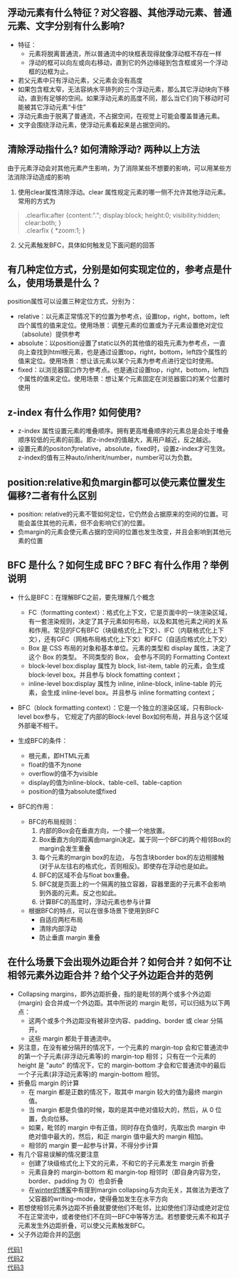## 浮动元素有什么特征？对父容器、其他浮动元素、普通元素、文字分别有什么影响?
* 特征：
  * 元素将脱离普通流，所以普通流中的块框表现得就像浮动框不存在一样
  * 浮动的框可以向左或向右移动，直到它的外边缘碰到包含框或另一个浮动框的边框为止。
* 若父元素中只有浮动元素，父元素会没有高度
* 如果包含框太窄，无法容纳水平排列的三个浮动元素，那么其它浮动块向下移动，直到有足够的空间。如果浮动元素的高度不同，那么当它们向下移动时可能被其它浮动元素“卡住”
* 浮动元素由于脱离了普通流，不占据空间，在视觉上可能会覆盖普通元素。
* 文字会围绕浮动元素，使浮动元素看起来是占据空间的。

## 清除浮动指什么? 如何清除浮动? 两种以上方法
由于元素浮动会对其他元素产生影响，为了消除某些不想要的影响，可以用某些方法消除浮动造成的影响
1. 使用clear属性清除浮动。clear 属性规定元素的哪一侧不允许其他浮动元素。常用的方式为
> .clearfix:after {content:"."; display:block; height:0; visibility:hidden; clear:both; }  
.clearfix { *zoom:1; }

2. 父元素触发BFC，具体如何触发见下面问题的回答

## 有几种定位方式，分别是如何实现定位的，参考点是什么，使用场景是什么？
position属性可以设置三种定位方式，分别为：  
* relative：以元素正常情况下的位置为参考点，设置top，right，bottom，left四个属性的值来定位。使用场景：调整元素的位置或为子元素设置绝对定位（absolute）提供参考
* absolute：以position设置了static以外的其他值的祖先元素为参考点，一直向上查找到html根元素，也是通过设置top，right，bottom，left四个属性的值来定位。使用场景：想让该元素以某个元素为参考点进行定位时使用。
* fixed：以浏览器窗口作为参考点。也是通过设置top，right，bottom，left四个属性的值来定位。使用场景：想让某个元素固定在浏览器窗口的某个位置时使用

## z-index 有什么作用? 如何使用?
* z-index 属性设置元素的堆叠顺序。拥有更高堆叠顺序的元素总是会处于堆叠顺序较低的元素的前面。即z-index的值越大，离用户越近，反之越远。
* 设置元素的positon为relative，absolute，fixed时，设置z-index才可生效。z-index的值有三种auto/inherit/number，number可以为负数。

## position:relative和负margin都可以使元素位置发生偏移?二者有什么区别
* position: relative的元素不管如何定位，它仍然会占据原来的空间的位置。可能会盖住其他的元素，但不会影响它们的位置。
* 负margin的元素会使元素占据的空间的位置也发生改变，并且会影响到其他元素的位置

## BFC 是什么？如何生成 BFC？BFC 有什么作用？举例说明
* 什么是BFC：在理解BFC之前，要先理解几个概念
  * FC（formatting context）：格式化上下文，它是页面中的一块渲染区域，有一套渲染规则，决定了其子元素如何布局，以及和其他元素之间的关系和作用。常见的FC有BFC（块级格式化上下文）、IFC（内联格式化上下文），还有GFC（网格布局格式化上下文）和FFC（自适应格式化上下文）
  * Box 是 CSS 布局的对象和基本单位。元素的类型和 display 属性，决定了这个 Box 的类型。 不同类型的 Box， 会参与不同的 Formatting Context
  * block-level box:display 属性为 block, list-item, table 的元素，会生成 block-level box。并且参与 block fomatting context；
  * inline-level box:display 属性为 inline, inline-block, inline-table 的元素，会生成 inline-level box。并且参与 inline formatting context；

* BFC（block formatting context）：它是一个独立的渲染区域，只有Block-level box参与， 它规定了内部的Block-level Box如何布局，并且与这个区域外部毫不相干。
* 生成BFC的条件：
  * 根元素，即HTML元素
  * float的值不为none
  * overflow的值不为visible
  * display的值为inline-block、table-cell、table-caption
  * position的值为absolute或fixed
* BFC的作用：
  * BFC的布局规则：
    1. 内部的Box会在垂直方向，一个接一个地放置。
    2. Box垂直方向的距离由margin决定。属于同一个BFC的两个相邻Box的margin会发生重叠
    3. 每个元素的margin box的左边， 与包含块border box的左边相接触(对于从左往右的格式化，否则相反)。即使存在浮动也是如此。
    4. BFC的区域不会与float box重叠。
    5. BFC就是页面上的一个隔离的独立容器，容器里面的子元素不会影响到外面的元素。反之也如此。
    6. 计算BFC的高度时，浮动元素也参与计算
  * 根据BFC的特点，可以在很多场景下使用到BFC
    * 自适应两栏布局
    * 清除内部浮动
    * 防止垂直 margin 重叠

## 在什么场景下会出现外边距合并？如何合并？如何不让相邻元素外边距合并？给个父子外边距合并的范例
* Collapsing margins，即外边距折叠，指的是毗邻的两个或多个外边距 (margin) 会合并成一个外边距。其中所说的 margin 毗邻，可以归结为以下两点：
  * 这两个或多个外边距没有被非空内容、padding、border 或 clear 分隔开。
  * 这些 margin 都处于普通流中。
* 另注意，在没有被分隔开的情况下，一个元素的 margin-top 会和它普通流中的第一个子元素(非浮动元素等)的 margin-top 相邻； 只有在一个元素的 height 是 "auto" 的情况下，它的 margin-bottom 才会和它普通流中的最后一个子元素(非浮动元素等)的 margin-bottom 相邻。
* 折叠后 margin 的计算
  * 在 margin 都是正数的情况下，取其中 margin 较大的值为最终 margin 值。
  * 当 margin 都是负值的时候，取的是其中绝对值较大的，然后，从 0 位置，负向位移。
  * 如果，毗邻的 margin 中有正值，同时存在负值时，先取出负 margin 中绝对值中最大的，然后，和正 margin 值中最大的 margin 相加。
  *  相邻的 margin 要一起参与计算，不得分步计算
* 有几个容易误解的情况要注意
  * 创建了块级格式化上下文的元素，不和它的子元素发生 margin 折叠
  * 元素自身的 margin-bottom 和 margin-top 相邻时（即自身内容为空，border、padding 为 0）也会折叠
  * 在[winter的博客](http://www.cnblogs.com/winter-cn/archive/2012/11/16/2772562.html)中有提到margin collapsing与方向无关，其做法为更改了父容器的writing-mode，使得叠加发生在水平方向
* 若想使相邻元素外边距不折叠就要使他们不毗邻，比如使他们浮动或绝对定位不在正常流中，或者使他们不在同一BFC中等等方法。若想要使元素不和其子元素发生外边距折叠，可以使父元素触发BFC。
* 父子外边距合并的[范例](http://js.jirengu.com/saxi/1/edit?html,output)

[代码1](http://js.jirengu.com/quwo/1/edit?html,output)  
[代码2](http://js.jirengu.com/gepu/2/edit?html,output)  
[代码3](http://js.jirengu.com/cequ/1/edit?html,output)  
[]() 